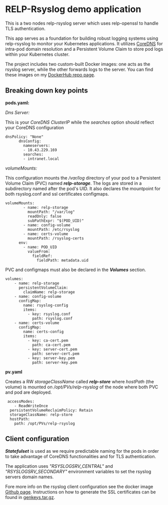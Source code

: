# RELP-Rsyslog demo application
This is a two nodes relp-rsyslog server which uses relp-openssl to handle TLS authentication.

This app serves as a foundation for building robust logging systems using relp-rsyslog to monitor your Kubernetes applications. It utilizes [CoreDNS](https://github.com/psammarco/kubernetes/tree/master/coredns) for intra-pod domain resolution and a Persistent Volume Claim to store pod logs within your Kubernetes cluster.

The project includes two custom-built Docker images: one acts as the rsyslog server, while the other forwards logs to the server. You can find these images on my [DockerHub repo page](https://hub.docker.com/r/latrina/relp-rsyslog).

## Breaking down key points
**pods.yaml:**

_Dns Server:_

This is your _CoreDNS ClusterIP_ while the _searches_ option should reflect your CoreDNS configuration
```
dnsPolicy: "None"
      dnsConfig:
        nameservers:
        - 10.43.229.169
        searches:
        - intranet.local
```

_volumeMounts:_

This configuration mounts the _/var/log_ directory of your pod to a Persistent Volume Claim (PVC) named ***relp-storage***. The logs are stored in a subdirectory named after the pod's UID.
It also declares the mountpoint for both rsyslog.conf and ssl certificates configmaps.
```
volumeMounts:
        - name: relp-storage
          mountPath: "/var/log"
          readOnly: false
          subPathExpr: "$(POD_UID)"
        - name: config-volume
          mountPath: /etc/rsyslog
        - name: certs-volume
          mountPath: /rsyslog-certs
      env:
        - name: POD_UID
          valueFrom:
            fieldRef:
              fieldPath: metadata.uid
```
PVC and configmaps must also be declared in the ***Volumes*** section.
```
volumes:
    - name: relp-storage
      persistentVolumeClaim:
        claimName: relp-storage
    - name: config-volume
      configMap:
        name: rsyslog-config
        items:
          - key: rsyslog.conf
            path: rsyslog.conf
    - name: certs-volume
      configMap:
        name: certs-config
        items:
          - key: ca-cert.pem
            path: ca-cert.pem
          - key: server-cert.pem
            path: server-cert.pem
          - key: server-key.pem
            path: server-key.pem
```
**pv.yaml**

Creates a RW _storageClassName_ called ***relp-store*** where _hostPath_ (the volume) is mounted on _/opt/PVs/relp-rsyslog_ of the node where both PVC and pod are deployed.
```
 accessModes:
    - ReadWriteOnce
  persistentVolumeReclaimPolicy: Retain
  storageClassName: relp-store 
  hostPath:
    path: /opt/PVs/relp-rsyslog
```

## Client configuration
***Statefulset*** is used as we require predictable naming for the pods in order to take advantage of CoreDNS functionalities and for TLS authentication.

The application uses *"RSYSLOGSRV_CENTRAL"* and *"RSYSLOGSRV_SECONDARY"* environment variables to set the rsyslog servers domain names.

Fore more info on the rsyslog client configuration see the docker image [Github page](https://github.com/psammarco/dockerhub/tree/main/relp-rsyslog/rsyslog-client). Instructions on how to generate the SSL certificates can be found in [genkeys.tar.gz](https://github.com/psammarco/kubernetes/blob/master/relp-rsyslog/genkeys.tar.gz).
